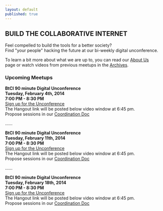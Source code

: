 ```yaml
---
layout: default
published: true
---
```


## BUILD THE COLLABORATIVE INTERNET
Feel compelled to build the tools for a better society?  
Find "your people" hacking the future at our bi-weekly digital unconference.

To learn a bit more about what we are up to, you can read our [About Us](http://collaborativeinter.net/wiki/aboutus.html) page or watch videos from previous meetups in the [Archives](http://collaborativeinter.net/wiki/archives.html). 
  
### Upcoming Meetups  

<b>BtCI 90 minute Digital Unconference    
Tuesday, February 4th, 2014      
7:00 PM - 8:30 PM</b>   
[Sign up for the Unconference](https://plus.google.com/u/1/events/caf8mkj00tc9vlbjqc68bpnsscs)  
The Hangout link will be posted below video window at 6:45 pm.  
Propose sessions in our [Coordination Doc](https://docs.google.com/spreadsheet/ccc?key=0Aqe_OvhjNeDPdHQ5bEotVy0xOGYyRW9QR25QOHQ5Zmc#gid=0)  
  
......  
  
<b>BtCI 90 minute Digital Unconference    
Tuesday, February 11th, 2014   
7:00 PM - 8:30 PM</b>   
[Sign up for the Unconference](https://plus.google.com/u/1/events/cg8bhuf84q6or8kugt4etkb8e80)  
The Hangout link will be posted below video window at 6:45 pm.  
Propose sessions in our [Coordination Doc](https://docs.google.com/spreadsheet/ccc?key=0Aqe_OvhjNeDPdHF4b2pfaDVHUzYzSktEZ0xhRTBmdUE#gid=0)  
  
......  
  
<b>BtCI 90 minute Digital Unconference   
Tuesday, February 18th, 2014   
7:00 PM - 8:30 PM</b>   
[Sign up for the Unconference](https://plus.google.com/u/1/events/ccm0t6a7lgq43khgi34tvq39pbs)  
The Hangout link will be posted below video window at 6:45 pm.  
Propose sessions in our [Coordination Doc](https://docs.google.com/spreadsheet/ccc?key=0Aqe_OvhjNeDPdDB4T3haUDdGM2Roanp6bURNNUMxMkE#gid=0)  
